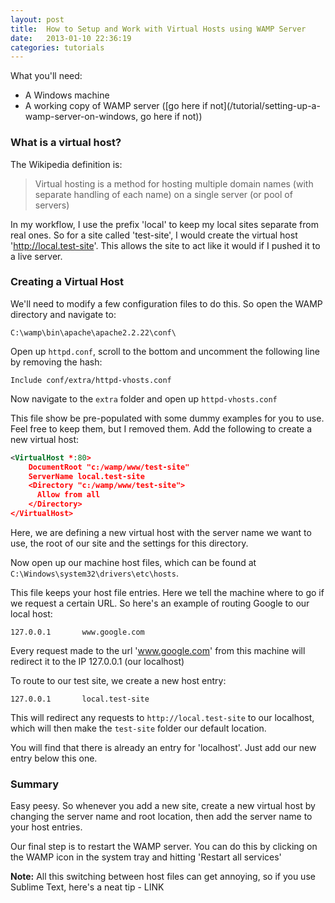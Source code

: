 ```yaml
---
layout: post
title:  How to Setup and Work with Virtual Hosts using WAMP Server
date:   2013-01-10 22:36:19
categories: tutorials
---
```


What you'll need:

* A Windows machine
* A working copy of WAMP server ([go here if not](/tutorial/setting-up-a-wamp-server-on-windows, go here if not))

### What is a virtual host?

The Wikipedia definition is:

> Virtual hosting is a method for hosting multiple domain names (with separate handling of each name) on a single server (or pool of servers)

In my workflow, I use the prefix 'local' to keep my local sites separate from real ones. So for a site called 'test-site', I would create the virtual host 'http://local.test-site'. This allows the site to act like it would if I pushed it to a live server.

### Creating a Virtual Host

We'll need to modify a few configuration files to do this. So open the WAMP directory and navigate to:

```
C:\wamp\bin\apache\apache2.2.22\conf\
```

Open up `httpd.conf`, scroll to the bottom and uncomment the following line by removing the hash:

```
Include conf/extra/httpd-vhosts.conf
```

Now navigate to the `extra` folder and open up `httpd-vhosts.conf`

This file show be pre-populated with some dummy examples for you to use. Feel free to keep them, but I removed them. Add the following to create a new virtual host:

```xml
<VirtualHost *:80>
    DocumentRoot "c:/wamp/www/test-site"
    ServerName local.test-site
    <Directory "c:/wamp/www/test-site">
      Allow from all
    </Directory>
</VirtualHost>
```

Here, we are defining a new virtual host with the server name we want to use, the root of our site and the settings for this directory.

Now open up our machine host files, which can be found at `C:\Windows\system32\drivers\etc\hosts`.

This file keeps your host file entries. Here we tell the machine where to go if we request a certain URL. So here's an example of routing Google to our local host:

```
127.0.0.1       www.google.com
```

Every request made to the url 'www.google.com' from this machine will redirect it to the IP 127.0.0.1 (our localhost)

To route to our test site, we create a new host entry:

```
127.0.0.1       local.test-site
```

This will redirect any requests to `http://local.test-site` to our localhost, which will then make the `test-site` folder our default location.

You will find that there is already an entry for 'localhost'. Just add our new entry below this one.

### Summary

Easy peesy. So whenever you add a new site, create a new virtual host by changing the server name and root location, then add the server name to your host entries.

Our final step is to restart the WAMP server. You can do this by clicking on the WAMP icon in the system tray and hitting 'Restart all services'

**Note:** All this switching between host files can get annoying, so if you use Sublime Text, here's a neat tip - LINK
